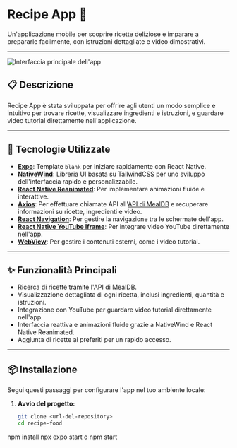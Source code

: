 # Recipe App 🍴

Un'applicazione mobile per scoprire ricette deliziose e imparare a prepararle facilmente, con istruzioni dettagliate e video dimostrativi.

---

![Interfaccia principale dell'app]("./assets/github.jpg")

## 📋 Descrizione

Recipe App è stata sviluppata per offrire agli utenti un modo semplice e intuitivo per trovare ricette, visualizzare ingredienti e istruzioni, e guardare video tutorial direttamente nell'applicazione.

---

## 🚀 Tecnologie Utilizzate

- **[Expo](https://expo.dev/)**: Template `blank` per iniziare rapidamente con React Native.
- **[NativeWind](https://www.nativewind.dev/)**: Libreria UI basata su TailwindCSS per uno sviluppo dell'interfaccia rapido e personalizzabile.
- **[React Native Reanimated](https://docs.swmansion.com/react-native-reanimated/)**: Per implementare animazioni fluide e interattive.
- **[Axios](https://axios-http.com/)**: Per effettuare chiamate API all'[API di MealDB](https://www.themealdb.com/) e recuperare informazioni su ricette, ingredienti e video.
- **[React Navigation](https://reactnavigation.org/)**: Per gestire la navigazione tra le schermate dell'app.
- **[React Native YouTube Iframe](https://github.com/LonelyCpp/react-native-youtube-iframe)**: Per integrare video YouTube direttamente nell'app.
- **[WebView](https://github.com/react-native-webview/react-native-webview)**: Per gestire i contenuti esterni, come i video tutorial.

---

## ✨ Funzionalità Principali

- Ricerca di ricette tramite l'API di MealDB.
- Visualizzazione dettagliata di ogni ricetta, inclusi ingredienti, quantità e istruzioni.
- Integrazione con YouTube per guardare video tutorial direttamente nell'app.
- Interfaccia reattiva e animazioni fluide grazie a NativeWind e React Native Reanimated.
- Aggiunta di ricette ai preferiti per un rapido accesso.

---

## 📦 Installazione

Segui questi passaggi per configurare l'app nel tuo ambiente locale:

1. **Avvio del progetto:**
   ```bash
   git clone <url-del-repository>
   cd recipe-food
npm install
npx expo start o npm start
```
